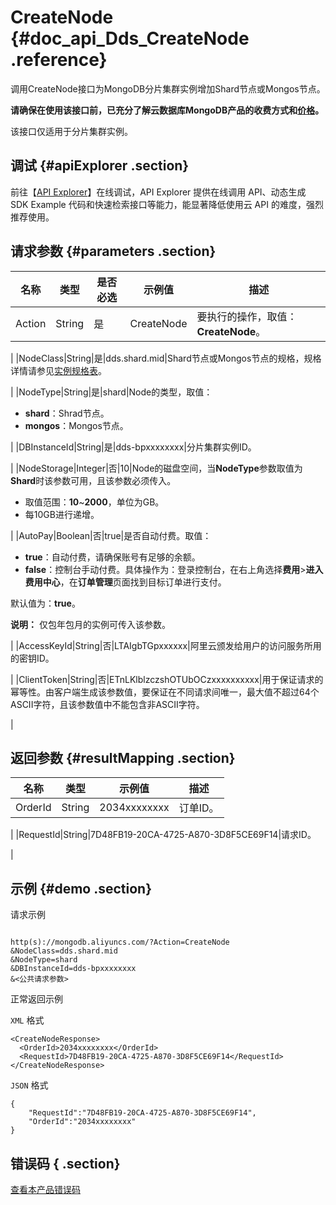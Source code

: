 # CreateNode {#doc_api_Dds_CreateNode .reference}

调用CreateNode接口为MongoDB分片集群实例增加Shard节点或Mongos节点。

 **请确保在使用该接口前，已充分了解云数据库MongoDB产品的收费方式和[价格](https://www.alibabacloud.com/zh/product/apsaradb-for-mongodb/pricing)。** 

该接口仅适用于分片集群实例。

## 调试 {#apiExplorer .section}

前往【[API Explorer](https://api.aliyun.com/#product=Dds&api=CreateNode)】在线调试，API Explorer 提供在线调用 API、动态生成 SDK Example 代码和快速检索接口等能力，能显著降低使用云 API 的难度，强烈推荐使用。

## 请求参数 {#parameters .section}

|名称|类型|是否必选|示例值|描述|
|--|--|----|---|--|
|Action|String|是|CreateNode|要执行的操作，取值：**CreateNode**。

 |
|NodeClass|String|是|dds.shard.mid|Shard节点或Mongos节点的规格，规格详情请参见[实例规格表](~~57141~~)。

 |
|NodeType|String|是|shard|Node的类型，取值：

 -   **shard**：Shrad节点。
-   **mongos**：Mongos节点。

 |
|DBInstanceId|String|是|dds-bpxxxxxxxx|分片集群实例ID。

 |
|NodeStorage|Integer|否|10|Node的磁盘空间，当**NodeType**参数取值为**Shard**时该参数可用，且该参数必须传入。

 -   取值范围：**10**~**2000**，单位为GB。
-   每10GB进行递增。

 |
|AutoPay|Boolean|否|true|是否自动付费。取值：

 -   **true**：自动付费，请确保账号有足够的余额。
-   **false**：控制台手动付费。具体操作为：登录控制台，在右上角选择**费用**\>**进入费用中心**，在**订单管理**页面找到目标订单进行支付。

 默认值为：**true**。

 **说明：** 仅包年包月的实例可传入该参数。

 |
|AccessKeyId|String|否|LTAIgbTGpxxxxxx|阿里云颁发给用户的访问服务所用的密钥ID。

 |
|ClientToken|String|否|ETnLKlblzczshOTUbOCzxxxxxxxxxx|用于保证请求的幂等性。由客户端生成该参数值，要保证在不同请求间唯一，最大值不超过64个ASCII字符，且该参数值中不能包含非ASCII字符。

 |

## 返回参数 {#resultMapping .section}

|名称|类型|示例值|描述|
|--|--|---|--|
|OrderId|String|2034xxxxxxxx|订单ID。

 |
|RequestId|String|7D48FB19-20CA-4725-A870-3D8F5CE69F14|请求ID。

 |

## 示例 {#demo .section}

请求示例

``` {#request_demo}

http(s)://mongodb.aliyuncs.com/?Action=CreateNode
&NodeClass=dds.shard.mid
&NodeType=shard
&DBInstanceId=dds-bpxxxxxxxx
&<公共请求参数>

```

正常返回示例

`XML` 格式

``` {#xml_return_success_demo}
<CreateNodeResponse>
  <OrderId>2034xxxxxxxx</OrderId>
  <RequestId>7D48FB19-20CA-4725-A870-3D8F5CE69F14</RequestId>
</CreateNodeResponse>

```

`JSON` 格式

``` {#json_return_success_demo}
{
	"RequestId":"7D48FB19-20CA-4725-A870-3D8F5CE69F14",
	"OrderId":"2034xxxxxxxx"
}
```

## 错误码 { .section}

[查看本产品错误码](https://error-center.aliyun.com/status/product/Dds)

